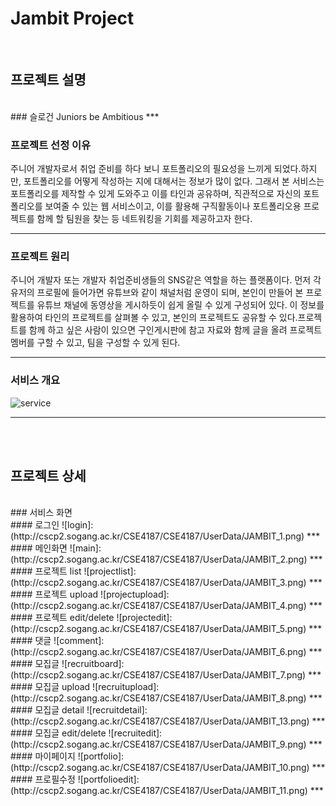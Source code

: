 Jambit Project
=============
<br/>

프로젝트 설명
-------------
<br/>
### 슬로건
Juniors be Ambitious
***

### 프로젝트 선정 이유

주니어 개발자로서 취업 준비를 하다 보니 포트폴리오의 필요성을 느끼게 되었다.하지만, 포트폴리오를 어떻게 작성하는 지에
 대해서는 정보가 많이 없다. 그래서 본 서비스는 포트폴리오를 제작할 수 있게 도와주고 이를 타인과 공유하며, 직관적으로 자신의 포트폴리오를 보여줄 수
 있는 웹 서비스이고, 이를 활용해 구직활동이나 포트폴리오용 프로젝트를 함께 할 팀원을 찾는 등 네트워킹을 기회를 제공하고자 한다.
***
### 프로젝트 원리

주니어 개발자 또는 개발자 취업준비생들의 SNS같은 역할을 하는 플랫폼이다. 먼저 각 유저의 프로필에 들어가면 유튜브와 같이 채널처럼 운영이 되며,
 본인이 만들어 본 프로젝트를 유튜브 채널에 동영상을 게시하듯이 쉽게 올릴 수 있게 구성되어 있다. 이 정보를 활용하여 타인의 프로젝트를 살펴볼 수 있고, 본인의 프로젝트도
 공유할 수 있다.프로젝트를 함께 하고 싶은 사람이 있으면 구인게시판에 참고 자료와 함께 글을 올려 프로젝트 멤버를 구할 수 있고, 팀을 구성할 수 있게 된다. 

***

### 서비스 개요
![service](http://cscp2.sogang.ac.kr/CSE4187/CSE4187/UserData/Jambit%EB%AA%85%EC%84%B8%EC%84%9C.PNG)
***
<br/>
<br/>

프로젝트 상세
-------------
<br/>
### 서비스 화면 
<br/>
#### 로그인
![login]:(http://cscp2.sogang.ac.kr/CSE4187/CSE4187/UserData/JAMBIT_1.png)
***
<br/>
#### 메인화면
![main]:(http://cscp2.sogang.ac.kr/CSE4187/CSE4187/UserData/JAMBIT_2.png)
***
<br/>
#### 프로젝트 list
![projectlist]:(http://cscp2.sogang.ac.kr/CSE4187/CSE4187/UserData/JAMBIT_3.png)
***
<br/>
#### 프로젝트 upload
![projectupload]:(http://cscp2.sogang.ac.kr/CSE4187/CSE4187/UserData/JAMBIT_4.png)
***
<br/>
#### 프로젝트 edit/delete
![projectedit]:(http://cscp2.sogang.ac.kr/CSE4187/CSE4187/UserData/JAMBIT_5.png)
***
<br/>
#### 댓글 
![comment]:(http://cscp2.sogang.ac.kr/CSE4187/CSE4187/UserData/JAMBIT_6.png)
***
<br/>
#### 모집글
![recruitboard]:(http://cscp2.sogang.ac.kr/CSE4187/CSE4187/UserData/JAMBIT_7.png)
***
<br/>
#### 모집글 upload
![recruitupload]:(http://cscp2.sogang.ac.kr/CSE4187/CSE4187/UserData/JAMBIT_8.png)
***
<br/>
#### 모집글 detail
![recruitdetail]:(http://cscp2.sogang.ac.kr/CSE4187/CSE4187/UserData/JAMBIT_13.png)
***
<br/>
#### 모집글 edit/delete
![recruitedit]:(http://cscp2.sogang.ac.kr/CSE4187/CSE4187/UserData/JAMBIT_9.png)
***
<br/>
#### 마이페이지
![portfolio]:(http://cscp2.sogang.ac.kr/CSE4187/CSE4187/UserData/JAMBIT_10.png)
***
<br/>
#### 프로필수정
![portfolioedit]:(http://cscp2.sogang.ac.kr/CSE4187/CSE4187/UserData/JAMBIT_11.png)
***
<br/>
